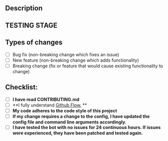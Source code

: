 <!--- Provide a general summary of your changes in the Title above -->

## Description
<!--- Describe your changes in detail -->
<!--- If it fixes an open issue, please link to the issue here. -->
<!--- Why is this change required? What problem does it solve? -->

## TESTING STAGE
<!--- Test your bot for at least 24 hours for most changes, certain changes may ignore this requirement. -->

## Types of changes
<!--- What types of changes does your code introduce? Put an `x` in all the boxes that apply: -->
- [ ] Bug fix (non-breaking change which fixes an issue)
- [ ] New feature (non-breaking change which adds functionality)
- [ ] Breaking change (fix or feature that would cause existing functionality to change)

## Checklist:
<!--- Go over all the following points -->
<!--- For us to merge your PR, after approval, ALL OF THESE CHECKBOXES NEED TO BE TICKED -->
<!--- If you're unsure about any of these, don't hesitate to ask. We're here to help! -->
- [ ] **I have read CONTRIBUTING.md**
- [ ] **I fully understand [Github Flow.](https://guides.github.com/introduction/flow/) **
- [ ] **My code adheres to the code style of this project**
- [ ] **If my change requires a change to the config, I have updated the config file and command line arguments accordingly.**
- [ ] **I have tested the bot with no issues for 24 continuous hours. If issues were experienced, they have been patched and tested again.**
